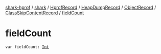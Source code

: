 [shark-hprof](../../../../../index.md) / [shark](../../../../index.md) / [HprofRecord](../../../index.md) / [HeapDumpRecord](../../index.md) / [ObjectRecord](../index.md) / [ClassSkipContentRecord](index.md) / [fieldCount](./field-count.md)

# fieldCount

`var fieldCount: `[`Int`](https://kotlinlang.org/api/latest/jvm/stdlib/kotlin/-int/index.html)